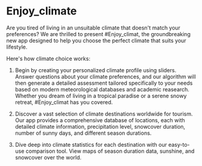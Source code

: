 # Enjoy_climate

Are you tired of living in an unsuitable climate that doesn't match your preferences? We are thrilled to present #Enjoy_climat, the groundbreaking new app designed to help you choose the perfect climate that suits your lifestyle.

Here's how climate choice works:

1) Begin by creating your personalized climate profile using sliders. Answer questions about your climate preferences, and our algorithm will then generate a detailed assessment tailored specifically to your needs based on modern meteorological databases and academic reasearch. Whether you dream of living in a tropical paradise or a serene snowy retreat, #Enjoy_climat has you covered.

2) Discover a vast selection of climate destinations worldwide for tourism.  Our app provides a comprehensive database of locations, each with detailed climate information, precipitation level, snowcover duration, number of sunny days, and different season durations.

3) Dive deep into climate statistics for each destination with our easy-to-use comparison tool. View maps of season duration data, sunshine, and snowcover over the world.
